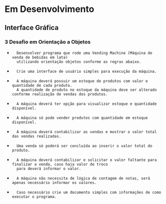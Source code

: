 # Em Desenvolvimento

##	Interface Gráfica
### 		3 Desafio em Orientação a Objetos
*		Desenvolver programa que rode uma Vending Machine (Máquina de venda de bebidas em lata) 
		utilizando orientação objetos conforme as regras abaixo.
*		Crie uma interface de usuário simples para execução da máquina.
*		A máquina deverá possuir um estoque de produtos com valor e quantidade de cada produto. 
		A quantidade de produto no estoque da máquina deve ser alterado conforme realização de vendas dos produtos.
*		A máquina deverá ter opção para visualizar estoque e quantidade disponível.
*		A máquina só pode vender produtos com quantidade em estoque disponível.
*		A máquina deverá contabilizar as vendas e mostrar o valor total das vendas realizadas.
*		Uma venda só poderá ser concluída ao inserir o valor total do produto.
*		A máquina deverá contabilizar e solicitar o valor faltante para finalizar a venda, caso haja valor de troco 
		para deverá informar o valor.
*		A máquina não necessita de lógica de contagem de notas, será apenas necessário informar os valores.
*		Caso necessário crie um documento simples com informações de como executar o programa.